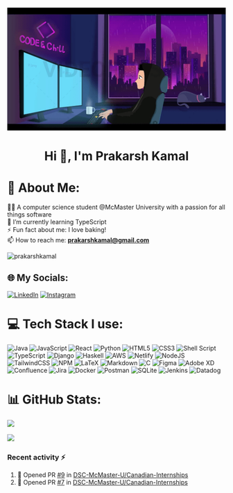 ![logo](https://github.com/PrakarshKamal/PrakarshKamal/blob/main/lofi.png)
<h1 align="center">Hi 👋, I'm Prakarsh Kamal</h1>

# 💫 About Me:

🧑‍🎓 A computer science student @McMaster University with a passion for all things software<br>🌱 I’m currently learning TypeScript<br>⚡ Fun fact about me: I love baking!<br/> 📫 How to reach me: **prakarshkamal@gmail.com**

<p align="left"> <img src="https://komarev.com/ghpvc/?username=prakarshkamal&label=Profile%20views&color=0e75b6&style=flat" alt="prakarshkamal" /> </p>
<!-- [![](https://visitcount.itsvg.in/api?id=PrakarshKamal&icon=5&color=1)](https://visitcount.itsvg.in) -->

## 🌐 My Socials:

[![LinkedIn](https://img.shields.io/badge/LinkedIn-%230077B5.svg?logo=linkedin&logoColor=white)](https://www.linkedin.com/in/prakarsh-kamal/) [![Instagram](https://img.shields.io/badge/Instagram-%23E4405F.svg?logo=Instagram&logoColor=white)](https://www.instagram.com/pangkaxd/) 

# 💻 Tech Stack I use:

![Java](https://img.shields.io/badge/java-%23ED8B00.svg?style=for-the-badge&logo=java&logoColor=white) ![JavaScript](https://img.shields.io/badge/javascript-%23323330.svg?style=for-the-badge&logo=javascript&logoColor=%23F7DF1E) ![React](https://img.shields.io/badge/react-%2320232a.svg?style=for-the-badge&logo=react&logoColor=%2361DAFB) ![Python](https://img.shields.io/badge/python-3670A0?style=for-the-badge&logo=python&logoColor=ffdd54) ![HTML5](https://img.shields.io/badge/html5-%23E34F26.svg?style=for-the-badge&logo=html5&logoColor=white) ![CSS3](https://img.shields.io/badge/css3-%231572B6.svg?style=for-the-badge&logo=css3&logoColor=white) ![Shell Script](https://img.shields.io/badge/shell_script-%23121011.svg?style=for-the-badge&logo=gnu-bash&logoColor=white) ![TypeScript](https://img.shields.io/badge/typescript-%23007ACC.svg?style=for-the-badge&logo=typescript&logoColor=white) ![Django](https://img.shields.io/badge/django-%23092E20.svg?style=for-the-badge&logo=django&logoColor=white) ![Haskell](https://img.shields.io/badge/Haskell-5e5086?style=for-the-badge&logo=haskell&logoColor=white) ![AWS](https://img.shields.io/badge/AWS-%23FF9900.svg?style=for-the-badge&logo=amazon-aws&logoColor=white) ![Netlify](https://img.shields.io/badge/netlify-%23000000.svg?style=for-the-badge&logo=netlify&logoColor=#00C7B7) ![NodeJS](https://img.shields.io/badge/node.js-6DA55F?style=for-the-badge&logo=node.js&logoColor=white)  ![TailwindCSS](https://img.shields.io/badge/tailwindcss-%2338B2AC.svg?style=for-the-badge&logo=tailwind-css&logoColor=white) ![NPM](https://img.shields.io/badge/NPM-%23000000.svg?style=for-the-badge&logo=npm&logoColor=white) ![LaTeX](https://img.shields.io/badge/latex-%23008080.svg?style=for-the-badge&logo=latex&logoColor=white) ![Markdown](https://img.shields.io/badge/markdown-%23000000.svg?style=for-the-badge&logo=markdown&logoColor=white) ![C](https://img.shields.io/badge/c-%2300599C.svg?style=for-the-badge&logo=c&logoColor=white) ![Figma](https://img.shields.io/badge/figma-%23F24E1E.svg?style=for-the-badge&logo=figma&logoColor=white) ![Adobe XD](https://img.shields.io/badge/Adobe%20XD-470137?style=for-the-badge&logo=Adobe%20XD&logoColor=#FF61F6) ![Confluence](https://img.shields.io/badge/confluence-%23172BF4.svg?style=for-the-badge&logo=confluence&logoColor=white) ![Jira](https://img.shields.io/badge/jira-%230A0FFF.svg?style=for-the-badge&logo=jira&logoColor=white) ![Docker](https://img.shields.io/badge/docker-%230db7ed.svg?style=for-the-badge&logo=docker&logoColor=white) ![Postman](https://img.shields.io/badge/Postman-FF6C37?style=for-the-badge&logo=postman&logoColor=white) ![SQLite](https://img.shields.io/badge/sqlite-%2307405e.svg?style=for-the-badge&logo=sqlite&logoColor=white) ![Jenkins](https://img.shields.io/badge/jenkins-%232C5263.svg?style=for-the-badge&logo=jenkins&logoColor=white) ![Datadog](https://img.shields.io/badge/datadog-%23632CA6.svg?style=for-the-badge&logo=datadog&logoColor=white)

# 📊 GitHub Stats:

![](https://github-readme-stats.vercel.app/api?username=PrakarshKamal&theme=radical&hide_border=false&include_all_commits=false&count_private=false)<br/>
<!-- ![](https://github-readme-streak-stats.herokuapp.com/?user=PrakarshKamal&theme=radical&hide_border=false)<br/> -->
![](https://github-readme-stats.vercel.app/api/top-langs/?username=PrakarshKamal&theme=radical&hide_border=false&include_all_commits=false&count_private=false&layout=compact)


<!-- Proudly created with GPRM ( https://gprm.itsvg.in ) -->


<!-- <h3 align="center">A Computer Science student @McMaster University with a passion for all things software</h3>

<p align="left"> <img src="https://komarev.com/ghpvc/?username=prakarshkamal&label=Profile%20views&color=0e75b6&style=flat" alt="prakarshkamal" /> </p>

- ⚡ Fun fact about me: **I love baking!🍪**

<h3 align="left">Connect with me below 🤝</h3>
<p align="left">
<a href="https://linkedin.com/in/https://www.linkedin.com/in/prakarsh-kamal/" target="blank"><img align="center" src="https://raw.githubusercontent.com/rahuldkjain/github-profile-readme-generator/master/src/images/icons/Social/linked-in-alt.svg" alt="https://www.linkedin.com/in/prakarsh-kamal/" height="30" width="40" /></a>
<a href="https://instagram.com/https://www.instagram.com/pangkaxd/" target="blank"><img align="center" src="https://raw.githubusercontent.com/rahuldkjain/github-profile-readme-generator/master/src/images/icons/Social/instagram.svg" alt="https://www.instagram.com/pangkaxd/" height="30" width="40" /></a>
</p>

<h3 align="left">Languages and Tools I use ⌨️</h3>
<p align="left"> <a href="https://aws.amazon.com" target="_blank" rel="noreferrer"> <img src="https://raw.githubusercontent.com/devicons/devicon/master/icons/amazonwebservices/amazonwebservices-original-wordmark.svg" alt="aws" width="40" height="40"/> </a> <a href="https://www.gnu.org/software/bash/" target="_blank" rel="noreferrer"> <img src="https://www.vectorlogo.zone/logos/gnu_bash/gnu_bash-icon.svg" alt="bash" width="40" height="40"/> </a> <a href="https://www.w3schools.com/css/" target="_blank" rel="noreferrer"> <img src="https://raw.githubusercontent.com/devicons/devicon/master/icons/css3/css3-original-wordmark.svg" alt="css3" width="40" height="40"/> </a> <a href="https://www.djangoproject.com/" target="_blank" rel="noreferrer"> <img src="https://cdn.worldvectorlogo.com/logos/django.svg" alt="django" width="40" height="40"/> </a> <a href="https://www.figma.com/" target="_blank" rel="noreferrer"> <img src="https://www.vectorlogo.zone/logos/figma/figma-icon.svg" alt="figma" width="40" height="40"/> </a> <a href="https://git-scm.com/" target="_blank" rel="noreferrer"> <img src="https://www.vectorlogo.zone/logos/git-scm/git-scm-icon.svg" alt="git" width="40" height="40"/> </a> <a href="https://www.w3.org/html/" target="_blank" rel="noreferrer"> <img src="https://raw.githubusercontent.com/devicons/devicon/master/icons/html5/html5-original-wordmark.svg" alt="html5" width="40" height="40"/> </a> <a href="https://www.java.com" target="_blank" rel="noreferrer"> <img src="https://raw.githubusercontent.com/devicons/devicon/master/icons/java/java-original.svg" alt="java" width="40" height="40"/> </a> <a href="https://developer.mozilla.org/en-US/docs/Web/JavaScript" target="_blank" rel="noreferrer"> <img src="https://raw.githubusercontent.com/devicons/devicon/master/icons/javascript/javascript-original.svg" alt="javascript" width="40" height="40"/> </a> <a href="https://jestjs.io" target="_blank" rel="noreferrer"> <img src="https://www.vectorlogo.zone/logos/jestjsio/jestjsio-icon.svg" alt="jest" width="40" height="40"/> </a> <a href="https://nodejs.org" target="_blank" rel="noreferrer"> <img src="https://raw.githubusercontent.com/devicons/devicon/master/icons/nodejs/nodejs-original-wordmark.svg" alt="nodejs" width="40" height="40"/> </a> <a href="https://www.python.org" target="_blank" rel="noreferrer"> <img src="https://raw.githubusercontent.com/devicons/devicon/master/icons/python/python-original.svg" alt="python" width="40" height="40"/> </a> <a href="https://reactjs.org/" target="_blank" rel="noreferrer"> <img src="https://raw.githubusercontent.com/devicons/devicon/master/icons/react/react-original-wordmark.svg" alt="react" width="40" height="40"/> </a> <a href="https://tailwindcss.com/" target="_blank" rel="noreferrer"> <img src="https://www.vectorlogo.zone/logos/tailwindcss/tailwindcss-icon.svg" alt="tailwind" width="40" height="40"/> </a> <a href="https://www.selenium.dev" target="_blank" rel="noreferrer"> <img src="https://raw.githubusercontent.com/detain/svg-logos/780f25886640cef088af994181646db2f6b1a3f8/svg/selenium-logo.svg" alt="selenium" width="40" height="40"/> </a> <a href="https://www.typescriptlang.org/" target="_blank" rel="noreferrer"> <img src="https://raw.githubusercontent.com/devicons/devicon/master/icons/typescript/typescript-original.svg" alt="typescript" width="40" height="40"/> </a> <a href="https://www.adobe.com/products/xd.html" target="_blank" rel="noreferrer"> <img src="https://cdn.worldvectorlogo.com/logos/adobe-xd.svg" alt="xd" width="40" height="40"/> </a> </p>

<h3>My Github stats 😎</h3>

<p><img align="left" src="https://github-readme-stats.vercel.app/api/top-langs?username=prakarshkamal&show_icons=true&locale=en&layout=compact" alt="prakarshkamal" /></p>

<p>&nbsp;<img align="center" src="https://github-readme-stats.vercel.app/api?username=prakarshkamal&show_icons=true&locale=en" alt="prakarshkamal" /></p>

<!-- <p><img align="center" src="https://github-readme-streak-stats.herokuapp.com/?user=prakarshkamal&" alt="prakarshkamal" /></p> -->
 
### Recent activity :zap:

<!--START_SECTION:activity-->
1. 💪 Opened PR [#9](https://github.com/DSC-McMaster-U/Canadian-Internships/pull/9) in [DSC-McMaster-U/Canadian-Internships](https://github.com/DSC-McMaster-U/Canadian-Internships)
2. 💪 Opened PR [#7](https://github.com/DSC-McMaster-U/Canadian-Internships/pull/7) in [DSC-McMaster-U/Canadian-Internships](https://github.com/DSC-McMaster-U/Canadian-Internships)
<!--END_SECTION:activity-->
